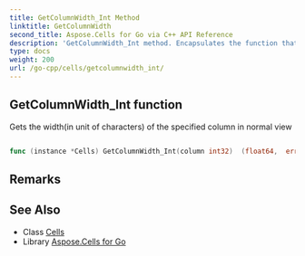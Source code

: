 ```yaml
---
title: GetColumnWidth_Int Method 
linktitle: GetColumnWidth
second_title: Aspose.Cells for Go via C++ API Reference
description: 'GetColumnWidth_Int method. Encapsulates the function that represents getcolumnwidth in Go.'
type: docs
weight: 200
url: /go-cpp/cells/getcolumnwidth_int/
---
```


## GetColumnWidth_Int function

Gets the width(in unit of characters) of the specified column in normal view

```go

func (instance *Cells) GetColumnWidth_Int(column int32)  (float64,  error) 

```

## Remarks


## See Also

* Class [Cells](../)
* Library [Aspose.Cells for Go](../../)
